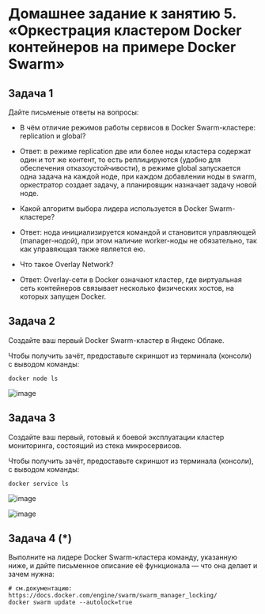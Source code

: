 # Домашнее задание к занятию 5. «Оркестрация кластером Docker контейнеров на примере Docker Swarm»

## Задача 1

Дайте письменые ответы на вопросы:

- В чём отличие режимов работы сервисов в Docker Swarm-кластере: replication и global?
- Ответ: в режиме replication две или более ноды кластера содержат один и тот же контент, то есть реплицируются (удобно для обеспечения отказоустойчивости), в режиме global запускается одна задача на каждой ноде, при каждом добавлении ноды в swarm, оркестратор создает задачу, а планировщик назначает задачу новой ноде.
  
- Какой алгоритм выбора лидера используется в Docker Swarm-кластере?
- Ответ: нода инициализируется командой и становится управляющей (manager-нодой), при этом наличие worker-ноды не обязательно, так как управяющая также является ею.
  
- Что такое Overlay Network?
- Ответ: Overlay-сети в Docker означают кластер, где виртуальная сеть контейнеров связывает несколько физических хостов, на которых запущен Docker.

## Задача 2

Создайте ваш первый Docker Swarm-кластер в Яндекс Облаке.

Чтобы получить зачёт, предоставьте скриншот из терминала (консоли) с выводом команды:
```
docker node ls
```

![image](https://github.com/YoungHacker1912/devops-netology/assets/93939433/d241a6c6-8351-428a-be7d-5a976364d273)


## Задача 3

Создайте ваш первый, готовый к боевой эксплуатации кластер мониторинга, состоящий из стека микросервисов.

Чтобы получить зачёт, предоставьте скриншот из терминала (консоли), с выводом команды:
```
docker service ls
```

![image](https://github.com/YoungHacker1912/devops-netology/assets/93939433/660faec1-ef4a-4e1e-8d3e-9d0ee2350564)


![image](https://github.com/YoungHacker1912/devops-netology/assets/93939433/6ce85f53-7c68-46ab-9f83-400700a3ef6b)


## Задача 4 (*)

Выполните на лидере Docker Swarm-кластера команду, указанную ниже, и дайте письменное описание её функционала — что она делает и зачем нужна:
```
# см.документацию: https://docs.docker.com/engine/swarm/swarm_manager_locking/
docker swarm update --autolock=true
```


